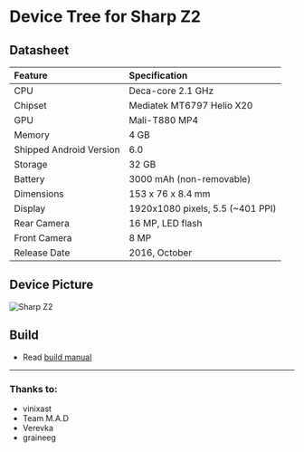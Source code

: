 # Device Tree for Sharp Z2

## Datasheet

| Feature                 | Specification                     |
| :---------------------- | :-------------------------------- |
| CPU                     | Deca-core 2.1 GHz                 |
| Chipset                 | Mediatek MT6797 Helio X20         |
| GPU                     | Mali-T880 MP4                     |
| Memory                  | 4 GB                              |
| Shipped Android Version | 6.0                               |
| Storage                 | 32 GB                             |
| Battery                 | 3000 mAh (non-removable)          |
| Dimensions              | 153 x 76 x 8.4 mm                 |
| Display                 | 1920x1080 pixels, 5.5 (~401 PPI)  |
| Rear Camera             | 16 MP, LED flash                  |
| Front Camera            | 8 MP                              |
| Release Date            | 2016, October                     |

## Device Picture

![Sharp Z2](https://fdn2.gsmarena.com/vv/pics/sharp/sharp-z2-1.jpg "Sharp Z2")

   ## Build
   * Read [build manual](manual.md)

---

### Thanks to:
 * vinixast
 * Team M.A.D
 * Verevka
 * graineeg 
